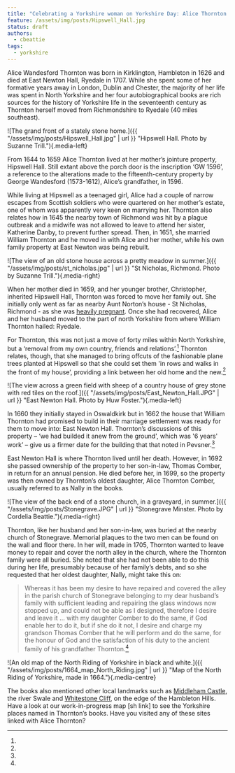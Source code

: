 ```yaml
---
title: "Celebrating a Yorkshire woman on Yorkshire Day: Alice Thornton (1626-1707)"
feature: /assets/img/posts/Hipswell_Hall.jpg
status: draft
authors:
  - cbeattie
tags:
  - yorkshire
---
```


Alice Wandesford Thornton was born in Kirklington, Hambleton in 1626 and died at East Newton Hall, Ryedale in 1707. While she spent some of her formative years away in London, Dublin and Chester, the majority of her life was spent in North Yorkshire and her four autobiographical books are rich sources for the history of Yorkshire life in the seventeenth century as Thornton herself moved from Richmondshire to Ryedale (40 miles southeast). 

![The grand front of a stately stone home.]({{ "/assets/img/posts/Hipswell_Hall.jpg" | url }} "Hipswell Hall. Photo by Suzanne Trill."){.media-left}

From 1644 to 1659 Alice Thornton lived at her mother’s jointure property, Hipswell Hall. Still extant above the porch door is the inscription ‘GW 1596’, a reference to the alterations made to the fifteenth-century property by George Wandesford (1573-1612), Alice’s grandfather, in 1596. 

While living at Hipswell as a teenaged girl, Alice had a couple of narrow escapes from Scottish soldiers who were quartered on her mother’s estate, one of whom was apparently very keen on marrying her. Thornton also relates how in 1645 the nearby town of Richmond was hit by a plague outbreak and a midwife was not allowed to leave to attend her sister, Katherine Danby, to prevent further spread. Then, in 1651, she married William Thornton and he moved in with Alice and her mother, while his own family property at East Newton was being rebuilt. 
 
![The view of an old stone house across a pretty meadow in summer.]({{ "/assets/img/posts/st_nicholas.jpg" | url }} "St Nicholas, Richmond. Photo by Suzanne Trill."){.media-right}

When her mother died in 1659, and her younger brother, Christopher, inherited Hipswell Hall, Thornton was forced to move her family out. She initially only went as far as nearby Aunt Norton’s house - St Nicholas, Richmond - as she was [heavily pregnant](https://thornton.kdl.kcl.ac.uk/posts/blog/2022-09-12-a-house-divided/). Once she had recovered, Alice and her husband moved to the part of north Yorkshire from where William Thornton hailed: Ryedale. 

For Thornton, this was not just a move of forty miles within North Yorkshire, but a ‘removal from my own country, friends and relations’.[^1] Thornton relates, though, that she managed to bring offcuts of the fashionable plane trees planted at Hipswell so that she could set them 'in rows and walks in the front of my house’, providing a link between her old home and the new.[^2]  
 
![The view across a green field with sheep of a country house of grey stone with red tiles on the roof.]({{ "/assets/img/posts/East_Newton_Hall.JPG" | url }} "East Newton Hall. Photo by Huw Foster."){.media-left}

In 1660 they initially stayed in Oswaldkirk but in 1662 the house that William Thornton had promised to build in their marriage settlement was ready for them to move into: East Newton Hall. Thornton’s discussions of this property – ‘we had builded it anew from the ground', which was '6 years' work’ – give us a firmer date for the building that that noted in Pevsner.[^3] 

East Newton Hall is where Thornton lived until her death. However, in 1692 she passed ownership of the property to her son-in-law, Thomas Comber, in return for an annual pension. He died before her, in 1699, so the property was then owned by Thornton’s oldest daughter, Alice Thornton Comber, usually referred to as Nally in the books. 

![The view of the back end of a stone church, in a graveyard, in summer.]({{ "/assets/img/posts/Stonegrave.JPG" | url }} "Stonegrave Minster. Photo by Cordelia Beattie."){.media-right}

 Thornton, like her husband and her son-in-law, was buried at the nearby church of Stonegrave. Memorial plaques to the two men can be found on the wall and floor there. In her will, made in 1705, Thornton wanted to leave money to repair and cover the north alley in the church, where the Thornton family were all buried. She noted that she had not been able to do this during her life, presumably because of her family’s debts, and so she requested that her oldest daughter, Nally, might take this on:  

> Whereas it has been my desire to have repaired and covered the alley in the parish church of Stonegrave belonging to my dear husband’s family with sufficient leading and repairing the glass windows now stopped up, and could not be able as I designed, therefore I desire and leave it ... with my daughter Comber to do the same, if God enable her to do it, but if she do it not, I desire and charge my grandson Thomas Comber that he will perform and do the same, for the honour of God and the satisfaction of his duty to the ancient family of his grandfather Thornton.[^4] 

![An old map of the North Riding of Yorkshire in black and white.]({{ "/assets/img/posts/1664_map_North_Riding.jpg" | url }} "Map of the North Riding of Yorkshire, made in 1664."){.media-centre}

 The books also mentioned other local landmarks such as [Middleham Castle](https://thornton.kdl.kcl.ac.uk/posts/blog/2022-07-25-alice-thornton-middleham-castle/), the river Swale and [Whitestone Cliff](http://www.north-york-moors.com/whitestone-cliff.html), on the edge of the Hambleton Hills. Have a look at our work-in-progress map [sh link] to see the Yorkshire places named in Thornton’s books. Have you visited any of these sites linked with Alice Thornton? 

[^1]:

[^2]:

[^3]:

[^4]: